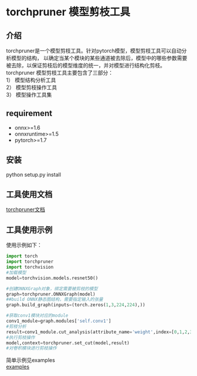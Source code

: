 # torchpruner 模型剪枝工具
## 介绍
torchpruner是一个模型剪枝工具。针对pytorch模型，模型剪枝工具可以自动分析模型的结构，
以确定当某个模块的某些通道被去除后，模型中的哪些参数需要被去除，以保证剪枝后的模型维度的统一，并对模型进行结构化剪枝。
torchpruner 模型剪枝工具主要包含了三部分：  
1） 模型结构分析工具  
2） 模型剪枝操作工具  
3） 模型操作工具集  

## requirement
* onnx>=1.6  
* onnxruntime>=1.5  
* pytorch>=1.7  

## 安装
python setup.py install  

## 工具使用文档
[torchpruner文档](torchpruner/DOCUMENT.md)
## 工具使用示例
使用示例如下：
```python
import torch
import torchpruner
import torchvision
#加载模型
model=torchvision.models.resnet50()

#创建ONNXGraph对象，绑定需要被剪枝的模型
graph=torchpruner.ONNXGraph(model)
##build ONNX静态图结构，需要指定输入的张量
graph.build_graph(inputs=(torch.zeros(1,3,224,224),))

#获取conv1模块对应的module
conv1_module=graph.modules['self.conv1']
#剪枝分析
result=conv1_module.cut_analysis(attribute_name='weight',index=[0,1,2,3],dim=0)
#执行剪枝操作
model,context=torchpruner.set_cut(model,result)
#对卷积模块进行剪枝操作

```
简单示例见examples  
[examples](examples)
